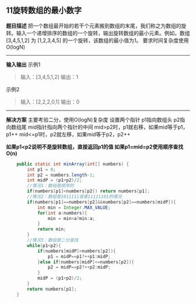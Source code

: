 ## 11旋转数组的最小数字
**题目描述**
把一个数组最开始的若干个元素搬到数组的末尾，我们称之为数组的旋转。输入一个递增排序的数组的一个旋转，输出旋转数组的最小元素。例如，数组 [3,4,5,1,2] 为 [1,2,3,4,5] 的一个旋转，该数组的最小值为1。 要求时间复杂度使用O(logN) 

---
**输入输出**
示例1
>输入：[3,4,5,1,2]
输出：1

示例2
>输入：[2,2,2,0,1]
输出：0

---
**解决方案**
主要考验二分，使用O(logN)复杂度
设置两个指针
p1指向数组头
p2指向数组尾
mid指针指向两个指针的中间
mid>p2时，p1就右移，如果mid等于p1，p1++
mid<=p1时，p2就左移，如果mid等于p2，p2++

**如果p1<p2说明不是旋转数组，直接返回p1的值
如果p1=mid=p2使用顺序查找O(n)**
```java
    public static int minArray(int[] numbers) {
        int p1 = 0;
        int p2 = numbers.length-1;
        int midP = (p1+p2)/2;
        //情况1：数组是顺序的
        if(numbers[p1]<numbers[p2]) return numbers[p1];
        //情况2：数组是1011111或者11111101的情况
        if(numbers[p1]==numbers[p2]&&numbers[p2]==numbers[midP]){
            int min = Integer.MAX_VALUE;
            for(int a:numbers){
                min = min<a?min:a;
            }
            return min;
        }
        //情况3：数组是二分查找
        while(p1<p2){
            if(numbers[midP]>numbers[p2]){
                p1 = midP==p1?++p1:midP;
            }else if(numbers[midP]<=numbers[p2]){
                p2 = midP==p2?++p2:midP;
            }
            midP = (p1+p2)/2;
        }
        return numbers[p1];
    }
```

